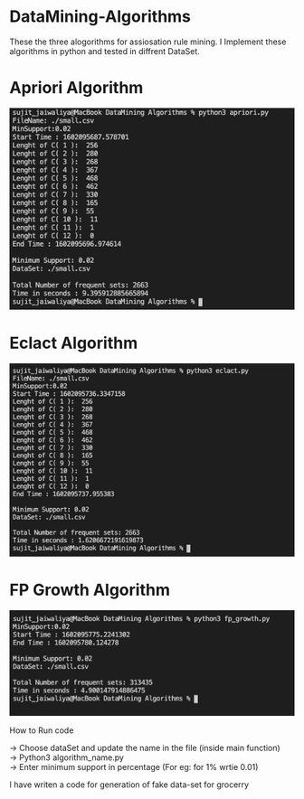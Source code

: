 # DataMining-Algorithms

These the three alogorithms for assiosation rule mining. I Implement these algorithms in python and tested in diffrent DataSet.

# Apriori Algorithm
<p>
    <img src="/screenshots/apriori.png" alt="drawing" />
</p>

# Eclact Algorithm
<p>
    <img src="/screenshots/eclact.png" alt="drawing" />
</p>

# FP Growth Algorithm
<p>
    <img src="/screenshots/fp.png" alt="drawing" />
</p>


How to Run code

-> Choose dataSet and update the name in the file (inside main function)  
-> Python3 algorithm_name.py  
-> Enter minimum support in percentage (For eg: for 1% wrtie 0.01)  

I have writen a code for generation of fake data-set for grocerry
